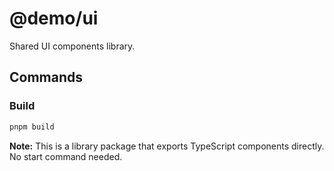 # @demo/ui

Shared UI components library.

## Commands

### Build
```bash
pnpm build
```

**Note:** This is a library package that exports TypeScript components directly. No start command needed.